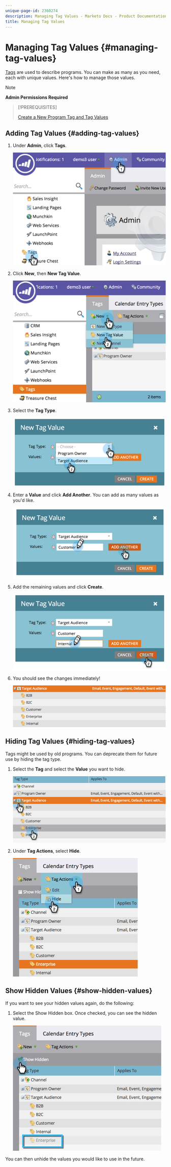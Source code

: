 ```yaml
---
unique-page-id: 2360274
description: Managing Tag Values - Marketo Docs - Product Documentation
title: Managing Tag Values
---
```


# Managing Tag Values {#managing-tag-values}

[Tags](/help/marketo/product-docs/core-marketo-concepts/programs/working-with-programs/understanding-tags.md) are used to describe programs. You can make as many as you need, each with unique values. Here's how to manage those values.

>[!NOTE]
>
>**Admin Permissions Required**

>[!PREREQUISITES]
>
>[Create a New Program Tag and Tag Values](/help/marketo/product-docs/administration/tags/create-a-new-program-tag-and-tag-values.md)

## Adding Tag Values {#adding-tag-values}

1. Under **Admin**, click **Tags**.

   ![](assets/image2014-9-24-12-3a24-3a55.png)

1. Click **New**, then **New Tag Value**.

   ![](assets/image2014-9-24-12-3a25-3a23.png)

1. Select the **Tag Type**.

   ![](assets/image2014-9-24-12-3a26-3a2.png)

1. Enter a **Value** and click **Add Another**. You can add as many values as you'd like.

   ![](assets/image2014-9-24-12-3a26-3a27.png)

1. Add the remaining values and click **Create**.

   ![](assets/image2014-9-24-12-3a26-3a55.png)

1. You should see the changes immediately!

   ![](assets/image2014-9-24-12-3a27-3a34.png)

## Hiding Tag Values {#hiding-tag-values}

Tags might be used by old programs. You can deprecate them for future use by hiding the tag type.

1. Select the **Tag** and select the **Value** you want to hide.

   ![](assets/image2014-9-24-12-3a28-3a25.png)

1. Under **Tag Actions**, select **Hide**.

   ![](assets/image2014-9-24-12-3a29-3a4.png)

## Show Hidden Values {#show-hidden-values}

If you want to see your hidden values again, do the following:

1. Select the Show Hidden box. Once checked, you can see the hidden value.

   ![](assets/image2014-9-24-12-3a29-3a58.png)

You can then unhide the values you would like to use in the future.
